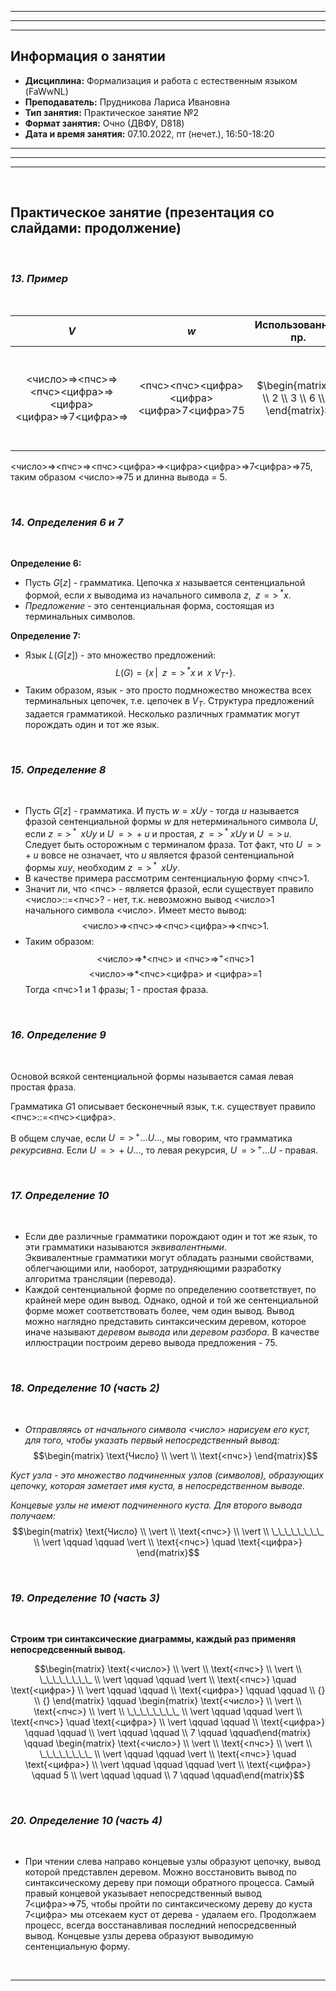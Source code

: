 ___
___
___
## Информация о занятии
- __Дисциплина:__ Формализация и работа с естественным языком (FaWwNL)
- __Преподаватель:__ Прудникова Лариса Ивановна
- __Тип занятия:__ Практическое занятие №2
- __Формат занятия:__ Очно (ДВФУ, D818)
- __Дата и время занятия:__ 07.10.2022, пт (нечет.), 16:50-18:20
___
___
___

&nbsp;

## Практическое занятие (презентация со слайдами: продолжение)

&nbsp;

### ___13. Пример___

&nbsp;

|$V$|$w$|Использованные пр.|$x$|$y$|
|:-:|:-:|:-:|:-:|:-:|
|<число>=><пчс>=><пчс><цифра>=><цифра><цифра>=>7<цифра>=>|<пчс><пчс><цифра><цифра><цифра>7<цифра>75|$\begin{matrix} 1 \\ 2 \\ 3 \\ 6 \\ 6 \end{matrix}$|$\begin{matrix} \lambda \\ \lambda \\ \lambda \\ \lambda \\ 7 \end{matrix}$|$\begin{matrix} \lambda \\ \lambda \\ \text{<цифра>} \\ \text{<цифра>} \\ \lambda \end{matrix}$|

<число>=><пчс>=><пчс><цифра>=><цифра><цифра>=>7<цифра>=>75, таким образом
<число>=>75 и длинна вывода = 5.

&nbsp;

### ___14. Определения 6 и 7___

&nbsp;

__Определение 6:__

- Пусть $G[z]$ - грамматика.
Цепочка $x$ называется сентенциальной формой, если $x$ выводима
из начального символа $z, \;\; z \! => \!\! {}^*x$.
- _Предложение_ - это сентенциальная форма, состоящая из терминальных
символов.

__Определение 7:__

- Язык $L(G[z])$ - это множество предложений:
$$L(G)=\{x \, | \;\; z \! => \!\! {}^*x \; \text{и} \;\; x \: V_{T^+}\}.$$
- Таким образом, язык - это просто подмножество множества всех терминальных
цепочек, т.е. цепочек в $V_T$.
Структура предложений задается грамматикой.
Несколько различных грамматик могут порождать один и тот же язык.

&nbsp;

### ___15. Определение 8___

&nbsp;

- Пусть $G[z]$ - грамматика.
И пусть $w = xUy$ - тогда $u$ называется фразой сентенциальной формы $w$
для нетерминального символа $U$, если
$z \! => \!\! {}^* \;\; xUy$ и $U \!\! => \!\! +u$ и простая,
$z \!\! => \!\! {}^* \; xUy$ и $U \!\! => \!\! u$.\
Следует быть осторожным с терминалом фраза.
Тот факт, что $U \!\! => \!\! +u$ вовсе не означает, что $u$ является фразой
сентенциальной формы $xuy$, необходим $z \!\! => \!\! {}^* \;\; xUy$.
- В качестве примера рассмотрим сентенциальную форму <пчс>1.
- Значит ли, что <пчс> - является фразой, если существует правило
<число>::=<пчс>? - нет, т.к. невозможно вывод <число>1 начального символа
<число>. Имеет место вывод: $$\text{<число>=><пчс>=><пчс><цифра>=><пчс>1.}$$
- Таким образом: $$\text{<число>=>*<пчс> и <пчс>=>}^+\text{<пчс>1}$$ $$\text{<число>=>*<пчс><цифра> и <цифра>=1}$$
Тогда <пчс>1 и 1 фразы; 1 - простая фраза.

&nbsp;

### ___16. Определение 9___

&nbsp;

Основой всякой сентенциальной формы называется самая левая простая фраза.

Грамматика $G1$ описывает бесконечный язык, т.к. существует правило
<пчс>::=<пчс><цифра>.

В общем случае, если $U \!\! => \!\! {}^+ \ldots U \ldots$, мы говорим,
что грамматика _рекурсивна_.
Если $U \!\! => \!\! +U\ldots$, то левая рекурсия,
$U \!\! => \!\! {}^+\ldots U$ - правая.

&nbsp;

### ___17. Определение 10___

&nbsp;

- Если две различные грамматики порождают один и тот же язык, то эти
грамматики называются _эквивалентными_.\
Эквивалентные грамматики могут обладать разными свойствами, облегчающими
или, наоборот, затрудняющими разработку алгоритма трансляции (перевода).
- Каждой сентенциальной форме по определению соответствует, по крайней
мере один вывод.
Однако, одной и той же сентенциальной форме может соответствовать более,
чем один вывод.
Вывод можно наглядно представить синтаксическим деревом, которое иначе
называют _деревом вывода_ или _деревом разбора_.
В качестве иллюстрации построим дерево вывода предложения - 75.

&nbsp;

### ___18. Определение 10 (часть 2)___

&nbsp;

- _Отправляясь от начального символа <число> нарисуем его куст, для того,
чтобы указать первый непосредственный вывод:_
$$\begin{matrix} \text{Число} \\ \vert \\ \text{<пчс>} \end{matrix}$$

_Куст узла - это множество подчиненных узлов (символов), образующих цепочку,
которая заметает имя куста, в непосредственном выводе._

_Концевые узлы не имеют подчиненного куста.
Для второго вывода получаем:_
$$\begin{matrix} \text{Число} \\ \vert \\ \text{<пчс>} \\ \vert \\ \_\_\_\_\_\_\_\_ \\ \vert \qquad \qquad \vert \\ \text{<пчс>} \quad \text{<цифра>} \end{matrix}$$

&nbsp;

### ___19. Определение 10 (часть 3)___

&nbsp;

__Строим три синтаксические диаграммы, каждый раз применяя непосредсвенный
вывод.__

$$\begin{matrix} \text{<число>} \\ \vert \\ \text{<пчс>} \\ \vert \\ \_\_\_\_\_\_\_\_ \\ \vert \qquad \qquad \vert \\ \text{<пчс>} \quad \text{<цифра>} \\ \vert \qquad \qquad \\ \text{<цифра>} \qquad \qquad \\ {} \\ {} \end{matrix} \qquad
\begin{matrix} \text{<число>} \\ \vert \\ \text{<пчс>} \\ \vert \\ \_\_\_\_\_\_\_\_ \\ \vert \qquad \qquad \vert \\ \text{<пчс>} \quad \text{<цифра>} \\ \vert \qquad \qquad \\ \text{<цифра>} \qquad \qquad \\ \vert \qquad \qquad \\ 7 \qquad \qquad\end{matrix} \qquad
\begin{matrix} \text{<число>} \\ \vert \\ \text{<пчс>} \\ \vert \\ \_\_\_\_\_\_\_\_ \\ \vert \qquad \qquad \vert \\ \text{<пчс>} \quad \text{<цифра>} \\ \vert \qquad \qquad \qquad \vert \\ \text{<цифра>} \qquad  5 \\ \vert \qquad \qquad \\ 7 \qquad \qquad\end{matrix}$$

&nbsp;

### ___20. Определение 10 (часть 4)___

&nbsp;

- При чтении слева направо концевые узлы образуют цепочку, вывод которой
представлен деревом.
Можно восстановить вывод по синтаксическому дереву при помощи обратного 
процесса.
Самый правый концевой указывает непосредственный вывод
7<цифра>=>75, чтобы пройти по синтаксическому дереву до куста
7<цифра> мы отсекаем куст от дерева - удалаем его.
Продолжаем процесс, всегда восстанавливая последний непосредсвенный вывод.
Концевые узлы дерева образуют выводимую сентенциальную форму.

&nbsp;

___